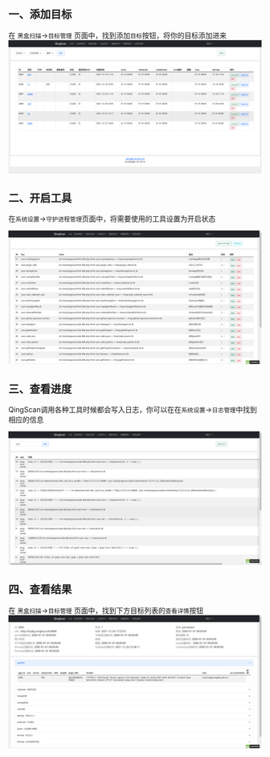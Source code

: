## 一、添加目标

在 `黑盒扫描`->`目标管理` 页面中，找到添加`目标`按钮，将你的目标添加进来
![](../images/screenshot_1640593212759.png)


## 二、开启工具

在`系统设置`->`守护进程管理`页面中，将需要使用的工具设置为开启状态

![](../images/screenshot_1640593354231.png)

## 三、查看进度
QingScan调用各种工具时候都会写入日志，你可以在在`系统设置`->`日志管理`中找到相应的信息

![](../images/screenshot_1640593454682.png)



##  四、查看结果
在 `黑盒扫描`->`目标管理` 页面中，找到下方目标列表的`查看详情`按钮
![](../images/screenshot_1640593246685.png)


